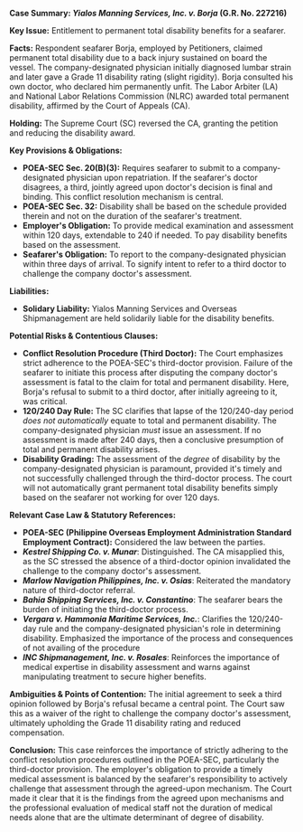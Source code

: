 **Case Summary: *Yialos Manning Services, Inc. v. Borja* (G.R. No. 227216)**

**Key Issue:** Entitlement to permanent total disability benefits for a seafarer.

**Facts:** Respondent seafarer Borja, employed by Petitioners, claimed permanent total disability due to a back injury sustained on board the vessel. The company-designated physician initially diagnosed lumbar strain and later gave a Grade 11 disability rating (slight rigidity). Borja consulted his own doctor, who declared him permanently unfit. The Labor Arbiter (LA) and National Labor Relations Commission (NLRC) awarded total permanent disability, affirmed by the Court of Appeals (CA).

**Holding:** The Supreme Court (SC) reversed the CA, granting the petition and reducing the disability award.

**Key Provisions & Obligations:**

*   **POEA-SEC Sec. 20(B)(3):** Requires seafarer to submit to a company-designated physician upon repatriation.  If the seafarer's doctor disagrees, a third, jointly agreed upon doctor's decision is final and binding. This conflict resolution mechanism is central.
*   **POEA-SEC Sec. 32:** Disability shall be based on the schedule provided therein and not on the duration of the seafarer's treatment.
*   **Employer's Obligation:** To provide medical examination and assessment within 120 days, extendable to 240 if needed. To pay disability benefits based on the assessment.
*   **Seafarer's Obligation:** To report to the company-designated physician within three days of arrival. To signify intent to refer to a third doctor to challenge the company doctor's assessment.

**Liabilities:**

*   **Solidary Liability:** Yialos Manning Services and Overseas Shipmanagement are held solidarily liable for the disability benefits.

**Potential Risks & Contentious Clauses:**

*   **Conflict Resolution Procedure (Third Doctor):** The Court emphasizes strict adherence to the POEA-SEC's third-doctor provision. Failure of the seafarer to initiate this process after disputing the company doctor's assessment is fatal to the claim for total and permanent disability. Here, Borja's refusal to submit to a third doctor, after initially agreeing to it, was critical.
*   **120/240 Day Rule:** The SC clarifies that lapse of the 120/240-day period *does not automatically* equate to total and permanent disability. The company-designated physician *must* issue an assessment. If no assessment is made after 240 days, then a conclusive presumption of total and permanent disability arises.
*   **Disability Grading:** The assessment of the *degree* of disability by the company-designated physician is paramount, provided it's timely and not successfully challenged through the third-doctor process. The court will not automatically grant permanent total disability benefits simply based on the seafarer not working for over 120 days.

**Relevant Case Law & Statutory References:**

*   **POEA-SEC (Philippine Overseas Employment Administration Standard Employment Contract):** Considered the law between the parties.
*   ***Kestrel Shipping Co. v. Munar***: Distinguished. The CA misapplied this, as the SC stressed the absence of a third-doctor opinion invalidated the challenge to the company doctor's assessment.
*   ***Marlow Navigation Philippines, Inc. v. Osias***: Reiterated the mandatory nature of third-doctor referral.
*   ***Bahia Shipping Services, Inc. v. Constantino***: The seafarer bears the burden of initiating the third-doctor process.
*   ***Vergara v. Hammonia Maritime Services, Inc.***: Clarifies the 120/240-day rule and the company-designated physician's role in determining disability.  Emphasized the importance of the process and consequences of not availing of the procedure
*   ***INC Shipmanagement, Inc. v. Rosales***: Reinforces the importance of medical expertise in disability assessment and warns against manipulating treatment to secure higher benefits.

**Ambiguities & Points of Contention:** The initial agreement to seek a third opinion followed by Borja's refusal became a central point. The Court saw this as a waiver of the right to challenge the company doctor's assessment, ultimately upholding the Grade 11 disability rating and reduced compensation.

**Conclusion:** This case reinforces the importance of strictly adhering to the conflict resolution procedures outlined in the POEA-SEC, particularly the third-doctor provision. The employer's obligation to provide a timely medical assessment is balanced by the seafarer's responsibility to actively challenge that assessment through the agreed-upon mechanism. The Court made it clear that it is the findings from the agreed upon mechanisms and the professional evaluation of medical staff not the duration of medical needs alone that are the ultimate determinant of degree of disability.
